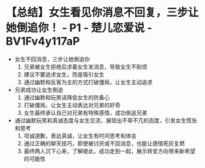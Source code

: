 # 【总结】女生看见你消息不回复，三步让她倒追你！ - P1 - 楚儿恋爱说 - BV1Fv4y117aP

-   女生不回消息，三步让她倒追你
    1.  兄弟被女生拒绝后求着女生发消息，导致女生不耐烦
    2.  建议不要追求女生，而是吸引女生
    3.  通过幽默和反客为主的方式打破僵局，让女生主动追求
-   兄弟成功让女生倒追
    1.  通过幽默和玩笑话降低女生的防备心
    2.  打破僵局，让女生主动表达对兄弟的好奇
    3.  女生最终承认自己对兄弟有特殊感情，成功倒追兄弟
-   通过幽默玩笑和真诚态度与女生交流，展现出不卑不亢的态度，引发女生慌张和思考
    1.  坦诚道歉，表达真诚，让女生有时间思考和体会
    2.  通过正确的聊天技巧，即使被讨厌或不回消息，也能让感情死灰复燃
    3.  最终两人沉下心来，了解彼此，成功走到一起，展示转变方向带来新希望的可能性